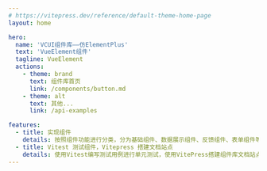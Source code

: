 ```yaml
---
# https://vitepress.dev/reference/default-theme-home-page
layout: home

hero:
  name: 'VCUI组件库——仿ElementPlus'
  text: 'VueElement组件'
  tagline: VueElement
  actions:
    - theme: brand
      text: 组件库首页
      link: /components/button.md
    - theme: alt
      text: 其他...
      link: /api-examples

features:
  - title: 实现组件
    details: 按照组件功能进行分类，分为基础组件、数据展示组件、反馈组件、表单组件等，分别实现了Button组件、Collapse组件、Tooltip组件、Input组件等复杂组件
  - title: Vitest 测试组件，Vitepress 搭建文档站点
    details: 使用Vitest编写测试用例进行单元测试，使用VitePress搭建组件库文档站点，提供完整的文档和组件实例
---
```

